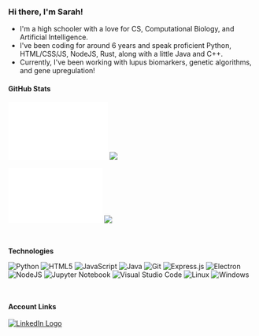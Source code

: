 <h3 align="left">Hi there, I'm Sarah!</h3>

- I'm a high schooler with a love for CS, Computational Biology, and Artificial Intelligence.
- I've been coding for around 6 years and speak proficient Python, HTML/CSS/JS, NodeJS, Rust, along with a 
little Java and C++.
- Currently, I've been working with lupus biomarkers, genetic algorithms, and gene upregulation!

<h4 align="left">
  GitHub Stats
</h4>
<p align="left">
 <img width="40%" src="https://raw.githubusercontent.com/html1101/github-stats/master/generated/overview.svg#gh-dark-mode-only"> 
 <img  width="58%" src="https://github-readme-streak-stats.herokuapp.com/?user=html1101&theme=github-dark-blue" />
</p>

<p align="left">
  <img width="38%" src="https://raw.githubusercontent.com/html1101/github-stats/master/generated/languages.svg#gh-dark-mode-only">
  <img width="56%" src="https://github-readme-stats.vercel.app/api/wakatime?username=html1101&layout=compact&theme=github_dark">
</p>

<br>

<p align="left">
 <b>Technologies</b>
 <br>
 
  ![Python](https://img.shields.io/badge/python-3670A0?style=for-the-badge&logo=python&logoColor=ffdd54)
  ![HTML5](https://img.shields.io/badge/html5-%23E34F26.svg?style=for-the-badge&logo=html5&logoColor=white)
  ![JavaScript](https://img.shields.io/badge/javascript-%23323330.svg?style=for-the-badge&logo=javascript&logoColor=%23F7DF1E)
  ![Java](https://img.shields.io/badge/java-%23ED8B00.svg?style=for-the-badge&logo=java&logoColor=white)
  ![Git](https://img.shields.io/badge/git-%23F05033.svg?style=for-the-badge&logo=git&logoColor=white)
  ![Express.js](https://img.shields.io/badge/express.js-%23404d59.svg?style=for-the-badge&logo=express&logoColor=%2361DAFB)
  ![Electron](https://img.shields.io/badge/-Electron-393C4B?style=for-the-badge&logo=electron)
  ![NodeJS](https://img.shields.io/badge/node.js-6DA55F?style=for-the-badge&logo=node.js&logoColor=white)
  ![Jupyter Notebook](https://img.shields.io/badge/jupyter-%23FA0F00.svg?style=for-the-badge&logo=jupyter&logoColor=white)
  ![Visual Studio Code](https://img.shields.io/badge/Visual%20Studio%20Code-0078d7.svg?style=for-the-badge&logo=visual-studio-code&logoColor=white)
  ![Linux](https://img.shields.io/badge/Linux-FCC624?style=for-the-badge&logo=linux&logoColor=black)
  ![Windows](https://img.shields.io/badge/Windows-black?style=for-the-badge&logo=windows&logoColor=0078D6)
  
 
 <br>
 <br>
 <b>Account Links</b>
 <br>
 <br>
 <a href="https://www.linkedin.com/in/sarah-cross-0740471b6/">
 <img width="50px" alt="LinkedIn Logo" src="https://cdn-icons-png.flaticon.com/512/174/174857.png" /></a>
</p>

<!--

Here are some ideas to get you started:

- 🔭 I’m currently working on ...
- 🌱 I’m currently learning ...
- 👯 I’m looking to collaborate on ...
- 🤔 I’m looking for help with ...
- 💬 Ask me about ...
- 📫 How to reach me: ...
- 😄 Pronouns: ...
- ⚡ Fun fact: ...
-->
